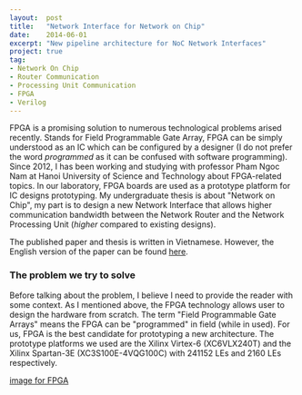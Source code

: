```yaml
---
layout:  post
title:   "Network Interface for Network on Chip"
date:    2014-06-01
excerpt: "New pipeline architecture for NoC Network Interfaces"
project: true
tag:
- Network On Chip
- Router Communication
- Processing Unit Communication
- FPGA
- Verilog
---
```


FPGA is a promising solution to numerous technological problems arised recently.
Stands for Field Programmable Gate Array, FPGA can be simply understood as
an IC which can be configured by a designer (I do not prefer the word _programmed_ 
as it can be confused with software programming). Since 2012, I has been
working and studying with professor Pham Ngoc Nam at Hanoi University of
Science and Technology about FPGA-related topics. In our laboratory, FPGA boards
are used as a prototype platform for IC designs prototyping. My undergraduate
thesis is about "Network on Chip", my part is to design a new Network Interface
that allows higher communication bandwidth between the Network Router and the
Network Processing Unit (_higher_ compared to existing designs).

The published paper and thesis is written in Vietnamese. However, the English
version of the paper can be found [here](ATC_2014_draft.pdf). 

### The problem we try to solve

Before talking about the problem, I believe I need to provide the reader
with some context. As I mentioned above, the FPGA technology allows user
to design the hardware from scratch. The term "Field Programmable Gate
Arrays" means the FPGA can be "programmed" in field (while in used). For us,
FPGA is the best candidate for prototyping a new architecture. The prototype
platforms we used are the Xilinx Virtex-6 (XC6VLX240T) and the Xilinx Spartan-3E
(XC3S100E-4VQG100C) with 241152 LEs and 2160 LEs respectively. 

[image for FPGA](lala)

